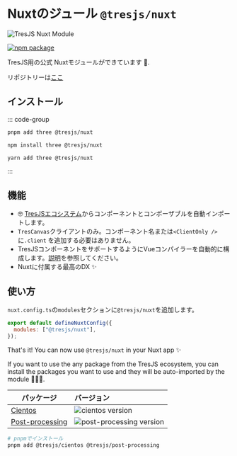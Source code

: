 # Nuxtのジュール `@tresjs/nuxt`

![TresJS Nuxt Module](/nuxt-stones.png)

<a href="https://www.npmjs.com/package/@tresjs/nuxt"><img src="https://img.shields.io/npm/v/@tresjs/nuxt/latest?color=%2382DBCA" alt="npm package"></a>

TresJS用の公式 Nuxtモジュールができています 🎉.

リポジトリーは[ここ](https://github.com/Tresjs/nuxt)

## インストール

::: code-group

```bash [pnpm]
pnpm add three @tresjs/nuxt
```

```bash [npm]
npm install three @tresjs/nuxt
```

```bash [yarn]
yarn add three @tresjs/nuxt
```

:::

## 機能

- 🤓 [TresJSエコシステム](https://github.com/orgs/Tresjs/repositories)からコンポーネントとコンポーザブルを自動インポートします。
- `TresCanvas`クライアントのみ。コンポーネント名または`<ClientOnly />`に`.client` を追加する必要はありません。
- TresJSコンポーネントをサポートするようにVueコンパイラーを自動的に構成します。[説明](/ja/guide/troubleshooting)を参照してください。
- Nuxtに付属する最高のDX ✨

## 使い方

`nuxt.config.ts`の`modules`セクションに`@tresjs/nuxt`を追加します。

```js
export default defineNuxtConfig({
  modules: ["@tresjs/nuxt"],
});
```

That's it! You can now use `@tresjs/nuxt` in your Nuxt app ✨

If you want to use the any package from the TresJS ecosystem, you can install the packages you want to use and they will be auto-imported by the module 🧙🏼‍♂️.

| パッケージ                                                   | バージョン                                                                                                         |
| ------------------------------------------------------------ | :----------------------------------------------------------------------------------------------------------------- |
| [Cientos](https://github.com/Tresjs/cientos)                 | ![cientos version](https://img.shields.io/npm/v/@tresjs/cientos/latest.svg?label=%20&color=%23f19b00)              |
| [Post-processing](https://github.com/Tresjs/post-processing) | ![post-processing version](https://img.shields.io/npm/v/@tresjs/post-processing/latest.svg?label=%20&color=ff69b4) |

```bash
# pnpmでインストール
pnpm add @tresjs/cientos @tresjs/post-processing
```
